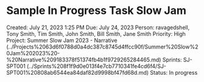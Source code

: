 # Sample In Progress Task Slow Jam

Created: July 21, 2023 1:25 PM
Due: July 24, 2023
Person: ravagedshell, Tony Smith, Tim Smith, John Smith, Bill Smith, Jane Smith 
Priority: High
Project: Summer Slow Jam 2023 - Narrative (../Projects%2063d6f0788d0a4dc387c8745d4ffcc90f/Summer%20Slow%20Jam%202023%20-%20Narrative%209183378f51374fb4b1f9729265284465.md)
Sprints: SJ-SPT001 (../Sprints%208f1f9d0e013f4e7cb7710341fe4cd6f4/SJ-SPT001%20808ab6544ea84daf82d9998bf47fd68d.md)
Status: In progress